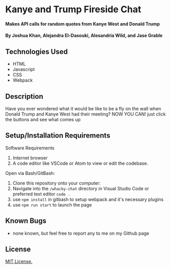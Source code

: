 # Kanye and Trump Fireside Chat

#### Makes API calls for random quotes from Kanye West and Donald Trump

#### By Joshua Khan, Alejandra El-Dasouki, Alesandria Wild, and Jase Grable

## Technologies Used

* HTML
* Javascript
* CSS
* Webpack

## Description

Have you ever wondered what it would be like to be a fly on the wall when Donald Trump and Kanye West had their meeting? NOW YOU CAN! just click the buttons and see what comes up

## Setup/Installation Requirements

Software Requirements
1. Internet browser
2. A code editor like VSCode or Atom to view or edit the codebase.

Open via Bash/GitBash:
1. Clone this repository onto your computer:
2. Navigate into the `/whacky-chat` directory in Visual Studio Code or preferred text editor
`code .`
3. use `npm install` in gitbash to setup webpack and it's necessary plugins
4. use `npm run start` to launch the page

## Known Bugs

* none known, but feel free to report any to me on my Github page

## License

[MIT License.](https://opensource.org/license/mit/)

